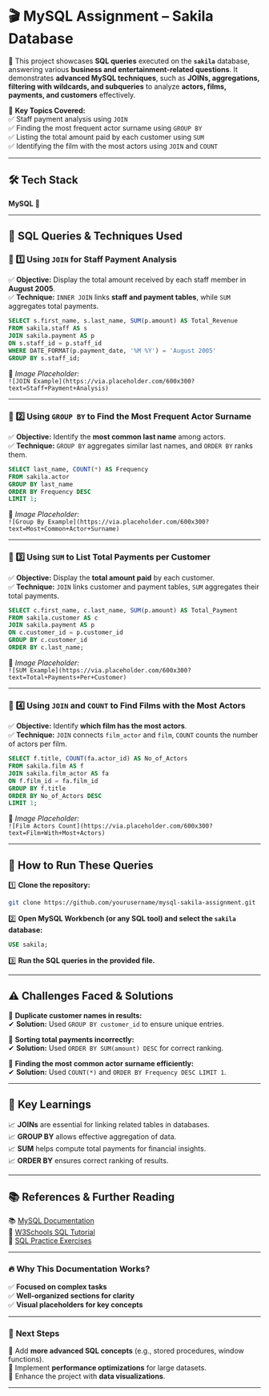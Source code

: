 # 🎬 **MySQL Assignment – Sakila Database**

📌 This project showcases **SQL queries** executed on the **`sakila`** database, answering various **business and entertainment-related questions**. It demonstrates **advanced MySQL techniques**, such as **JOINs, aggregations, filtering with wildcards, and subqueries** to analyze **actors, films, payments, and customers** effectively.

🔎 **Key Topics Covered:**\
✅ Staff payment analysis using `JOIN`\
✅ Finding the most frequent actor surname using `GROUP BY`\
✅ Listing the total amount paid by each customer using `SUM`\
✅ Identifying the film with the most actors using `JOIN` and `COUNT`

---

## 🛠️ **Tech Stack**

**MySQL** 🐄️

---

## 📂 **SQL Queries & Techniques Used**

### 🔹 **1️⃣ Using `JOIN` for Staff Payment Analysis**

✅ **Objective:** Display the total amount received by each staff member in **August 2005**.\
✅ **Technique:** `INNER JOIN` links **staff and payment tables**, while `SUM` aggregates total payments.

```sql
SELECT s.first_name, s.last_name, SUM(p.amount) AS Total_Revenue  
FROM sakila.staff AS s  
JOIN sakila.payment AS p  
ON s.staff_id = p.staff_id  
WHERE DATE_FORMAT(p.payment_date, '%M %Y') = 'August 2005'  
GROUP BY s.staff_id;
```
🎨 *Image Placeholder:*\
`![JOIN Example](https://via.placeholder.com/600x300?text=Staff+Payment+Analysis)`

---

### 🔹 **2️⃣ Using `GROUP BY` to Find the Most Frequent Actor Surname**

✅ **Objective:** Identify the **most common last name** among actors.\
✅ **Technique:** `GROUP BY` aggregates similar last names, and `ORDER BY` ranks them.

```sql
SELECT last_name, COUNT(*) AS Frequency  
FROM sakila.actor  
GROUP BY last_name  
ORDER BY Frequency DESC  
LIMIT 1;
```
🎨 *Image Placeholder:*\
`![Group By Example](https://via.placeholder.com/600x300?text=Most+Common+Actor+Surname)`

---

### 🔹 **3️⃣ Using `SUM` to List Total Payments per Customer**

✅ **Objective:** Display the **total amount paid** by each customer.\
✅ **Technique:** `JOIN` links customer and payment tables, `SUM` aggregates their total payments.

```sql
SELECT c.first_name, c.last_name, SUM(p.amount) AS Total_Payment  
FROM sakila.customer AS c  
JOIN sakila.payment AS p  
ON c.customer_id = p.customer_id  
GROUP BY c.customer_id  
ORDER BY c.last_name;
```
🎨 *Image Placeholder:*\
`![SUM Example](https://via.placeholder.com/600x300?text=Total+Payments+Per+Customer)`

---

### 🔹 **4️⃣ Using `JOIN` and `COUNT` to Find Films with the Most Actors**

✅ **Objective:** Identify **which film has the most actors**.\
✅ **Technique:** `JOIN` connects `film_actor` and `film`, `COUNT` counts the number of actors per film.

```sql
SELECT f.title, COUNT(fa.actor_id) AS No_of_Actors  
FROM sakila.film AS f  
JOIN sakila.film_actor AS fa  
ON f.film_id = fa.film_id  
GROUP BY f.title  
ORDER BY No_of_Actors DESC  
LIMIT 1;
```
🎨 *Image Placeholder:*\
`![Film Actors Count](https://via.placeholder.com/600x300?text=Film+With+Most+Actors)`

---

## 🚀 **How to Run These Queries**

1️⃣ **Clone the repository:**

```bash
git clone https://github.com/yourusername/mysql-sakila-assignment.git
```

2️⃣ **Open MySQL Workbench (or any SQL tool) and select the `sakila` database:**

```sql
USE sakila;
```

3️⃣ **Run the SQL queries in the provided file.**

---

## ⚠️ **Challenges Faced & Solutions**

🔸 **Duplicate customer names in results:**\
✔ **Solution:** Used `GROUP BY customer_id` to ensure unique entries.

🔸 **Sorting total payments incorrectly:**\
✔ **Solution:** Used `ORDER BY SUM(amount) DESC` for correct ranking.

🔸 **Finding the most common actor surname efficiently:**\
✔ **Solution:** Used `COUNT(*)` and `ORDER BY Frequency DESC LIMIT 1`.

---

## 🎯 **Key Learnings**

📈 **JOINs** are essential for linking related tables in databases.\
📈 **GROUP BY** allows effective aggregation of data.\
📈 **SUM** helps compute total payments for financial insights.\
📈 **ORDER BY** ensures correct ranking of results.

---

## 📚 **References & Further Reading**

📚 [MySQL Documentation](https://dev.mysql.com/doc/)\
🏫 [W3Schools SQL Tutorial](https://www.w3schools.com/sql/)\
📝 [SQL Practice Exercises](https://www.sql-practice.com/)

---

### 🔥 **Why This Documentation Works?**

✅ **Focused on complex tasks**\
✅ **Well-organized sections for clarity**\
✅ **Visual placeholders for key concepts**

---

### 🚀 **Next Steps**

🔹 Add **more advanced SQL concepts** (e.g., stored procedures, window functions).\
🔹 Implement **performance optimizations** for large datasets.\
🔹 Enhance the project with **data visualizations**.

---

